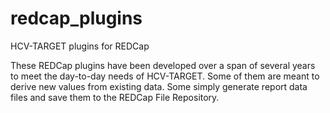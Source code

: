 # redcap_plugins
HCV-TARGET plugins for REDCap

These REDCap plugins have been developed over a span of several years to meet the day-to-day needs of HCV-TARGET. Some of them are meant to derive new values from existing data. Some simply generate report data files and save them to the REDCap File Repository.
